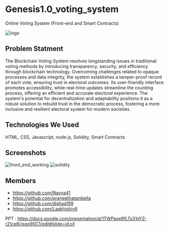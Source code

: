 # Genesis1.0_voting_system
 Online Voting System (Front-end and Smart Contracts)

 ![logo](https://github.com/Navya41/Genesis1.0_voting_system/assets/73978927/2c4afe5d-39f7-4d60-88ef-6100ee2945ed)


 ## Problem Statment 
 The Blockchain Voting System resolves longstanding issues in traditional voting methods by introducing transparency, security, and efficiency through blockchain technology. Overcoming challenges related to opaque processes and data integrity, the system establishes a tamper-proof record of each vote, ensuring trust in electoral outcomes. Its user-friendly interface promotes accessibility, while real-time updates streamline the counting process, offering an efficient and accurate electoral experience. The system's potential for decentralization and adaptability positions it as a robust solution to rebuild trust in the democratic process, fostering a more inclusive and resilient electoral system for modern societies.

 ## Technologies We Used
 HTML, CSS, Javascript, node.js, Solidity, Smart Contracts

 ## Screenshots
 ![front_end_working](https://github.com/Navya41/Genesis1.0_voting_system/assets/73978927/51758167-2826-4527-a3ba-ed8d00e34b46)
 ![solidity](https://github.com/Navya41/Genesis1.0_voting_system/assets/73978927/b8ca48d9-dbe2-46a0-b8d8-471e2802894a)

 ## Members
 * https://github.com/Navya41
 * https://github.com/praneethatanikella
 * https://github.com/dishaa199
 * https://github.com/Laakhishiv6

PPT : https://docs.google.com/presentation/d/1TWPaxe6fLTs31nYZ-r21ceKrjsgo90C1/edit#slide=id.p1


   
